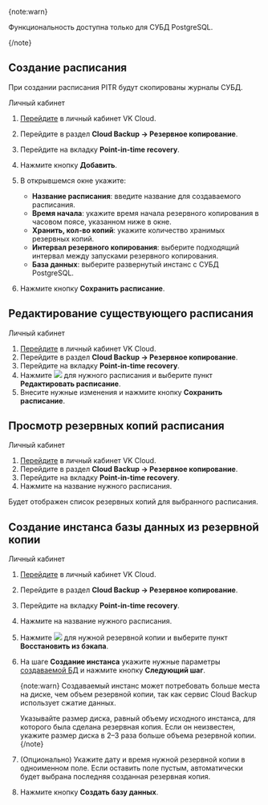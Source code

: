 {note:warn}

Функциональность доступна только для СУБД PostgreSQL.

{/note}

## Создание расписания

При создании расписания PITR будут скопированы журналы СУБД.

<tabs>
<tablist>
<tab>Личный кабинет</tab>
</tablist>
<tabpanel>

1. [Перейдите](https://msk.cloud.vk.com/app/) в личный кабинет VK Cloud.
1. Перейдите в раздел **Cloud Backup → Резервное копирование**.
1. Перейдите на вкладку **Point-in-time recovery**.
1. Нажмите кнопку **Добавить**.
1. В открывшемся окне укажите:

   - **Название расписания**: введите название для создаваемого расписания.
   - **Время начала**: укажите время начала резервного копирования в часовом поясе, указанном ниже в окне.
   - **Хранить, кол-во копий**: укажите количество хранимых резервных копий.
   - **Интервал резервного копирования**: выберите подходящий интервал между запусками резервного копирования.
   - **База данных**: выберите развернутый инстанс с СУБД PostgreSQL.

1. Нажмите кнопку **Сохранить расписание**.

</tabpanel>
</tabs>

## Редактирование существующего расписания

<tabs>
<tablist>
<tab>Личный кабинет</tab>
</tablist>
<tabpanel>

1. [Перейдите](https://msk.cloud.vk.com/app/) в личный кабинет VK Cloud.
1. Перейдите в раздел **Cloud Backup → Резервное копирование**.
1. Перейдите на вкладку **Point-in-time recovery**.
1. Нажмите ![ ](/ru/assets/more-icon.svg "inline") для нужного расписания и выберите пункт **Редактировать расписание**.
1. Внесите нужные изменения и нажмите кнопку **Сохранить расписание**.

</tabpanel>
</tabs>

## Просмотр резервных копий расписания

<tabs>
<tablist>
<tab>Личный кабинет</tab>
</tablist>
<tabpanel>

1. [Перейдите](https://msk.cloud.vk.com/app/) в личный кабинет VK Cloud.
1. Перейдите в раздел **Cloud Backup → Резервное копирование**.
1. Перейдите на вкладку **Point-in-time recovery**.
1. Нажмите на название нужного расписания.

Будет отображен список резервных копий для выбранного расписания.

</tabpanel>
</tabs>

## Создание инстанса базы данных из резервной копии

<tabs>
<tablist>
<tab>Личный кабинет</tab>
</tablist>
<tabpanel>

1. [Перейдите](https://msk.cloud.vk.com/app/) в личный кабинет VK Cloud.
1. Перейдите в раздел **Cloud Backup → Резервное копирование**.
1. Перейдите на вкладку **Point-in-time recovery**.
1. Нажмите на название нужного расписания.
1. Нажмите ![ ](/ru/assets/more-icon.svg "inline") для нужной резервной копии и выберите пункт **Восстановить из бэкапа**.
1. На шаге **Создание инстанса** укажите нужные параметры [создаваемой БД](/ru/dbs/dbaas/instructions/create) и нажмите кнопку **Следующий шаг**.

   {note:warn}
   Создаваемый инстанс может потребовать больше места на диске, чем объем резервной копии, так как сервис Cloud Backup использует сжатие данных.

   Указывайте размер диска, равный объему исходного инстанса, для которого была сделана резервная копия. Если он неизвестен, укажите размер диска в 2–3 раза больше объема резервной копии.
   {/note}

1. (Опционально) Укажите дату и время нужной резервной копии в одноименном поле. Если оставить поле пустым, автоматически будет выбрана последняя созданная резервная копия.
1. Нажмите кнопку **Создать базу данных**.

</tabpanel>
</tabs>
